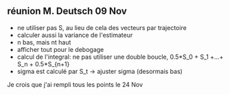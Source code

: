 ## réunion M. Deutsch 09 Nov

* ne utiliser pas S, au lieu de cela des vecteurs par trajectoire
* calculer aussi la variance de l'estimateur
* n bas, mais nt haut
* afficher tout pour le debogage
* calcul de l'integral: ne pas utiliser une double boucle, 0.5\*S_0 + S_1 +...+ S_n + 0.5\*S_{n+1}
* sigma est calculé par S_t -> ajuster sigma (desormais bas)

Je crois que j'ai rempli tous les points le 24 Nov
